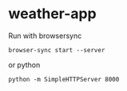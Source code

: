 # weather-app

Run with browsersync 

    browser-sync start --server
    
or python

    python -m SimpleHTTPServer 8000
